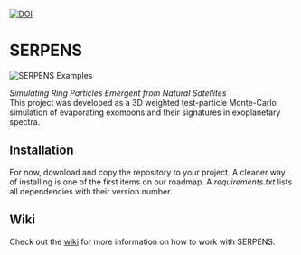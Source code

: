 [![DOI](https://zenodo.org/badge/522167778.svg)](https://zenodo.org/badge/latestdoi/522167778)

# SERPENS

![SERPENS Examples](https://github.com/moritzmzw/SERPENS/docs/img/W69.png](https://github.com/moritzmzw/SERPENS/blob/master/docs/img/W69.png?raw=true))

_Simulating Ring Particles Emergent from Natural Satellites_ <br>
This project was developed as a 3D weighted test-particle Monte-Carlo simulation of evaporating exomoons and their signatures in exoplanetary spectra. 

## Installation
For now, download and copy the repository to your project. A cleaner way of installing is one of the first items on our roadmap. 
A _requirements.txt_ lists all dependencies with their version number.

## Wiki
Check out the [wiki](https://github.com/momzw/SERPENS/wiki) for more information on how to work with SERPENS. 
